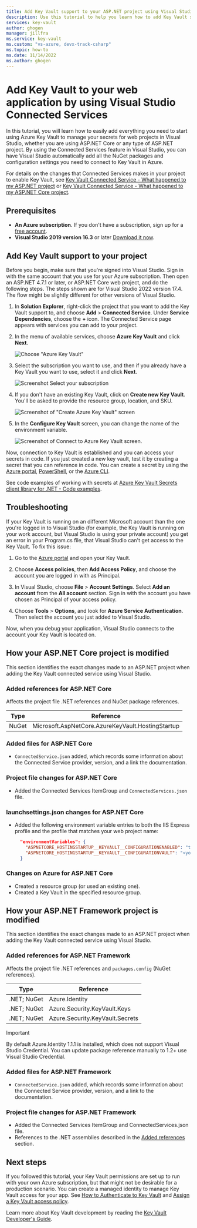 ```yaml
---
title: Add Key Vault support to your ASP.NET project using Visual Studio - Azure Key Vault | Microsoft Docs
description: Use this tutorial to help you learn how to add Key Vault support to an ASP.NET or ASP.NET Core web application.
services: key-vault
author: ghogen
manager: jillfra
ms.service: key-vault
ms.custom: "vs-azure, devx-track-csharp"
ms.topic: how-to
ms.date: 11/14/2022
ms.author: ghogen
---
```

# Add Key Vault to your web application by using Visual Studio Connected Services

In this tutorial, you will learn how to easily add everything you need to start using Azure Key Vault to manage your secrets for web projects in Visual Studio, whether you are using ASP.NET Core or any type of ASP.NET project. By using the Connected Services feature in Visual Studio, you can have Visual Studio automatically add all the NuGet packages and configuration settings you need to connect to Key Vault in Azure.

For details on the changes that Connected Services makes in your project to enable Key Vault, see [Key Vault Connected Service - What happened to my ASP.NET project](#how-your-aspnet-framework-project-is-modified) or [Key Vault Connected Service - What happened to my ASP.NET Core project](#how-your-aspnet-core-project-is-modified).

## Prerequisites

- **An Azure subscription**. If you don't have a subscription, sign up for a [free account](https://azure.microsoft.com/pricing/free-trial/).
- **Visual Studio 2019 version 16.3** or later [Download it now](https://aka.ms/vsdownload?utm_source=mscom&utm_campaign=msdocs).

## Add Key Vault support to your project

Before you begin, make sure that you're signed into Visual Studio. Sign in with the same account that you use for your Azure subscription. Then open an ASP.NET 4.7.1 or later, or ASP.NET Core web project, and do the following steps. The steps shown are for Visual Studio 2022 version 17.4. The flow might be slightly different for other versions of Visual Studio.

1. In **Solution Explorer**, right-click the project that you want to add the Key Vault support to, and choose **Add** > **Connected Service**. Under **Service Dependencies**, choose the **+** icon.
   The Connected Service page appears with services you can add to your project.
1. In the menu of available services, choose **Azure Key Vault** and click **Next**.

   ![Choose "Azure Key Vault"](../media/vs-key-vault-add-connected-service/key-vault-connected-service.png)

1. Select the subscription you want to use, and then if you already have a Key Vault you want to use, select it and click **Next**.

   ![Screenshot Select your subscription](../media/vs-key-vault-add-connected-service/key-vault-connected-service-select-vault.png)

1. If you don't have an existing Key Vault, click on **Create new Key Vault**. You'll be asked to provide the resource group, location, and SKU.

   ![Screenshot of "Create Azure Key Vault" screen](../media/vs-key-vault-add-connected-service/create-new-key-vault.png)

1. In the **Configure Key Vault** screen, you can change the name of the environment variable.

   ![Screenshot of Connect to Azure Key Vault screen.](../media/vs-key-vault-add-connected-service/connect-to-azure-key-vault.png)

Now, connection to Key Vault is established and you can access your secrets in code. If you just created a new key vault, test it by creating a secret that you can reference in code. You can create a secret by using the [Azure portal](../secrets/quick-create-portal.md), [PowerShell](../secrets/quick-create-powershell.md), or the [Azure CLI](../secrets/quick-create-cli.md).

See code examples of working with secrets at [Azure Key Vault Secrets client library for .NET - Code examples](../secrets/quick-create-net.md?tabs=azure-cli#code-examples).

## Troubleshooting

If your Key Vault is running on an different Microsoft account than the one you're logged in to Visual Studio (for example, the Key Vault is running on your work account, but Visual Studio is using your private account) you get an error in your Program.cs file, that Visual Studio can't get access to the Key Vault. To fix this issue:

1. Go to the [Azure portal](https://portal.azure.com) and open your Key Vault.

1. Choose **Access policies**, then **Add Access Policy**, and choose the account you are logged in with as Principal.

1. In Visual Studio, choose **File** > **Account Settings**.
Select **Add an account** from the **All account** section. Sign in with the account you have chosen as Principal of your access policy.

1. Choose **Tools** > **Options**, and look for **Azure Service Authentication**. Then select the account you just added to Visual Studio.

Now, when you debug your application, Visual Studio connects to the account your Key Vault is located on.

## How your ASP.NET Core project is modified

This section identifies the exact changes made to an ASP.NET project when adding the Key Vault connected service using Visual Studio.

### Added references for ASP.NET Core

Affects the project file .NET references and NuGet package references.

| Type | Reference |
| --- | --- |
| NuGet | Microsoft.AspNetCore.AzureKeyVault.HostingStartup |

### Added files for ASP.NET Core

- `ConnectedService.json` added, which records some information about the Connected Service provider, version, and a link the documentation.

### Project file changes for ASP.NET Core

- Added the Connected Services ItemGroup and `ConnectedServices.json` file.

### launchsettings.json changes for ASP.NET Core

- Added the following environment variable entries to both the IIS Express profile and the profile that matches your web project name:

    ```json
      "environmentVariables": {
        "ASPNETCORE_HOSTINGSTARTUP__KEYVAULT__CONFIGURATIONENABLED": "true",
        "ASPNETCORE_HOSTINGSTARTUP__KEYVAULT__CONFIGURATIONVAULT": "<your keyvault URL>"
      }
    ```

### Changes on Azure for ASP.NET Core

- Created a resource group (or used an existing one).
- Created a Key Vault in the specified resource group.

## How your ASP.NET Framework project is modified

This section identifies the exact changes made to an ASP.NET project when adding the Key Vault connected service using Visual Studio.

### Added references for ASP.NET Framework

Affects the project file .NET references and `packages.config` (NuGet references).

| Type | Reference |
| --- | --- |
| .NET; NuGet | Azure.Identity |
| .NET; NuGet | Azure.Security.KeyVault.Keys |
| .NET; NuGet | Azure.Security.KeyVault.Secrets |

> [!IMPORTANT] 
> By default Azure.Identity 1.1.1 is installed, which does not support Visual Studio Credential. You can update package reference manually to 1.2+ use Visual Studio Credential.

### Added files for ASP.NET Framework

- `ConnectedService.json` added, which records some information about the Connected Service provider, version, and a link to the documentation.

### Project file changes for ASP.NET Framework

- Added the Connected Services ItemGroup and ConnectedServices.json file.
- References to the .NET assemblies described in the [Added references](#added-references-for-aspnet-framework) section.

## Next steps

If you followed this tutorial, your Key Vault permissions are set up to run with your own Azure subscription, but that might not be desirable for a production scenario. You can create a managed identity to manage Key Vault access for your app. See [How to Authenticate to Key Vault](./authentication.md) and [Assign a Key Vault access policy](./assign-access-policy-portal.md).

Learn more about Key Vault development by reading the [Key Vault Developer's Guide](developers-guide.md).